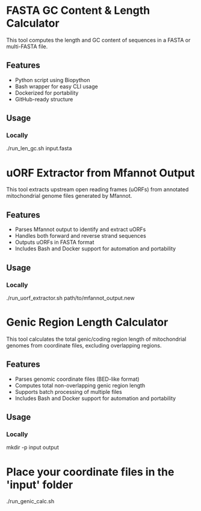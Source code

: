 # FASTA GC Content & Length Calculator

This tool computes the length and GC content of sequences in a FASTA or multi-FASTA file.

## Features

- Python script using Biopython
- Bash wrapper for easy CLI usage
- Dockerized for portability
- GitHub-ready structure

## Usage

### Locally


./run_len_gc.sh input.fasta

# uORF Extractor from Mfannot Output

This tool extracts upstream open reading frames (uORFs) from annotated mitochondrial genome files generated by Mfannot.

## Features

- Parses Mfannot output to identify and extract uORFs
- Handles both forward and reverse strand sequences
- Outputs uORFs in FASTA format
- Includes Bash and Docker support for automation and portability

## Usage

### Locally


./run_uorf_extractor.sh path/to/mfannot_output.new

# Genic Region Length Calculator

This tool calculates the total genic/coding region length of mitochondrial genomes from coordinate files, excluding overlapping regions.

## Features

- Parses genomic coordinate files (BED-like format)
- Computes total non-overlapping genic region length
- Supports batch processing of multiple files
- Includes Bash and Docker support for automation and portability

## Usage

### Locally


mkdir -p input output
# Place your coordinate files in the 'input' folder
./run_genic_calc.sh
